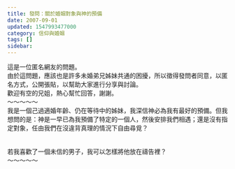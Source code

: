 ```yaml
---
title: 發問：關於婚姻對象與神的預備
date: 2007-09-01
updated: 1547993477000
category: 信仰與婚姻
tags: []
sidebar: 
---
```


<p>這是一位匿名網友的問題。<br/>由於這問題，應該也是許多未婚弟兄姊妹共通的困擾，所以徵得發問者同意，以匿名方式，公開張貼，以幫助大家進行分享與討論。<br/>歡迎有空的兄姐，熱心幫忙回答，謝謝。<br/><!--more-->～～～～～<br/>我是一個己過適婚年齡、仍在等待中的姊妹，我深信神必為我有最好的預備。但我想問的是：神是一早已為我預備了特定的一個人，然後安排我們相遇；還是沒有指定對象，任由我們在沒違背真理的情況下自由尋覓？<br/><br/> <br/>若我喜歡了一個未信的男子，我可以怎樣將他放在禱告裡？<br/>～～～～～<br/><br/><br/></p><p> </p><br/>